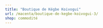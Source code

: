 ```yaml
---
title: "Boutique de Kégbe Koivogui"
url: /macenta/boutique-de-kegbe-koivogui-3/
shop: commodité
---
```

